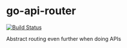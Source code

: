 # go-api-router
[![Build Status](https://travis-ci.org/RckMrkr/go-api-router.svg)](https://travis-ci.org/RckMrkr/go-api-router)

Abstract routing even further when doing APIs
